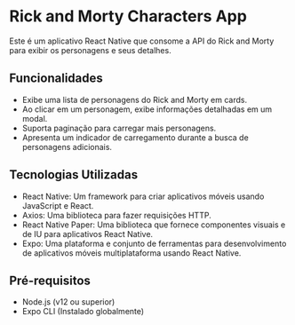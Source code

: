 # Rick and Morty Characters App

Este é um aplicativo React Native que consome a API do Rick and Morty para exibir os personagens e seus detalhes.

## Funcionalidades

- Exibe uma lista de personagens do Rick and Morty em cards.
- Ao clicar em um personagem, exibe informações detalhadas em um modal.
- Suporta paginação para carregar mais personagens.
- Apresenta um indicador de carregamento durante a busca de personagens adicionais.

## Tecnologias Utilizadas

- React Native: Um framework para criar aplicativos móveis usando JavaScript e React.
- Axios: Uma biblioteca para fazer requisições HTTP.
- React Native Paper: Uma biblioteca que fornece componentes visuais e de IU para aplicativos React Native.
- Expo: Uma plataforma e conjunto de ferramentas para desenvolvimento de aplicativos móveis multiplataforma usando React Native.

## Pré-requisitos

- Node.js (v12 ou superior)
- Expo CLI (Instalado globalmente)



